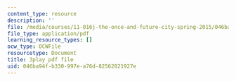 ```yaml
---
content_type: resource
description: ''
file: /media/courses/11-016j-the-once-and-future-city-spring-2015/046ba94fb330997ea76d82562021927e_LJNAUHOmpAY.pdf
file_type: application/pdf
learning_resource_types: []
ocw_type: OCWFile
resourcetype: Document
title: 3play pdf file
uid: 046ba94f-b330-997e-a76d-82562021927e
---
```

